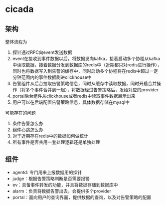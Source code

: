 # cicada

## 架构

整体流程为

1. 探针通过RPC向event发送数据
2. event在接收到事件数据以后，将数据发向kafka，接着启动多个协程从kafka中读取数据，接着数据分发到数据库的redis中（近期都只对redis进行操作），
   同时也将数据写入到告警的缓存中，同时启动多个协程将在redis中超过一定分钟范围内的事件数据刷进clickhouse中
3. 告警组件从后台拉取告警策略信息，同时从缓存中读取数据，同时开启合并操作（将多个事件合并到一起），将数据经过告警策略后，发给对应的provider
4. portal后台组件从clickhouse或者redis中读取事件数据展示出来
5. 用户可以在后端配置告警策略信息，具体数据存储在mysql中

可能存在的问题

1. 条件告警怎么办
2. 组件心跳怎么办
3. 对于近期存在redis中的数据如何做统计
4. 所有事件是否共用一套处理逻辑还是单独处理

## 组件

* agentd: 专门用来上报数据用的探针
* judge：根据告警策略判断是否需要报警
* ev：具备事件转发的功能，并且将数据存储到数据库中
* alarm：负责将数据告警出去，会提供多个provider
* portal：面向用户的查询界面，提供数据的查询，以及对告警策略的配置
